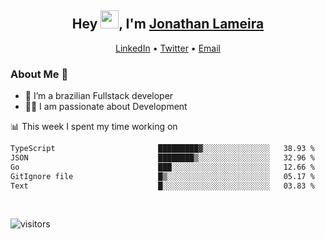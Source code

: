 <h2 align="center">Hey <img src="https://github.com/TheDudeThatCode/TheDudeThatCode/blob/master/Assets/Hi.gif" width="29">, I'm <a href="https://www.linkedin.com/in/jonathanlameira/">Jonathan Lameira</a></h2>
<p align="center">
  <a href="https://www.linkedin.com/in/jonathanlameira/">LinkedIn</a> •
  <a href="https://twitter.com/jlameira">Twitter</a> •
  <a href="mailto:jlameira@gmail.com">Email</a>
</p>

### About Me 🚀
- 🌱  I’m a brazilian Fullstack developer</br>
- 👨‍💻  I am passionate about Development</br>

<!-- ![Jonathan Lameira github stats](https://github-readme-stats.vercel.app/api?username=jlameirameli&show_icons=true&hide_border=true)&nbsp;&nbsp; -->

📊 This week I spent my time working on
<!--START_SECTION:waka-->

```txt
TypeScript                       █████████▓░░░░░░░░░░░░░░░   38.93 %
JSON                             ████████▒░░░░░░░░░░░░░░░░   32.96 %
Go                               ███░░░░░░░░░░░░░░░░░░░░░░   12.66 %
GitIgnore file                   █▒░░░░░░░░░░░░░░░░░░░░░░░   05.17 %
Text                             █░░░░░░░░░░░░░░░░░░░░░░░░   03.83 %
```

<!--END_SECTION:waka-->

<br />

![visitors](https://visitor-badge.laobi.icu/badge?page_id=jlameira.jlameira)
